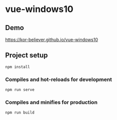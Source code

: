 # vue-windows10

## Demo

<https://kor-believer.github.io/vue-windows10>

## Project setup
```
npm install
```

### Compiles and hot-reloads for development
```
npm run serve
```

### Compiles and minifies for production
```
npm run build
```
